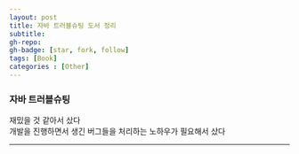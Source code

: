 ```yaml
---
layout: post
title: 자바 트러블슈팅 도서 정리
subtitle: 
gh-repo: 
gh-badge: [star, fork, follow]
tags: [Book]
categories : [Other]
---
```


### 자바 트러블슈팅

재밌을 것 같아서 샀다  
개발을 진행하면서 생긴 버그들을 처리하는 노하우가 필요해서 샀다  

---

